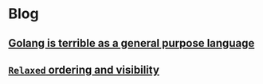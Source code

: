 # Blog

## [Golang is terrible as a general purpose language](./2024-08-05-01.md)
## [`Relaxed` ordering and visibility](./2024-08-05-02.md)
